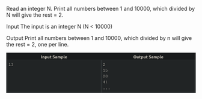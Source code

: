 Read an integer N. Print all numbers between 1 and 10000, which divided by N will give the rest = 2.

Input
The input is an integer N (N < 10000)

Output
Print all numbers between 1 and 10000, which divided by n will give the rest = 2, one per line.

![alt text](image.png)